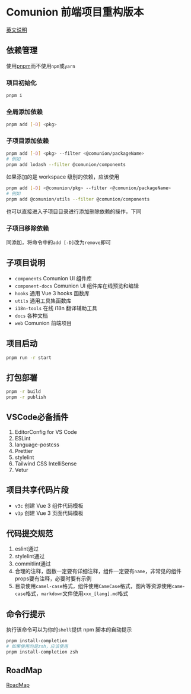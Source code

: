 # Comunion 前端项目重构版本

[英文说明](./README.md)


## 依赖管理

使用[pnpm](https://pnpm.js.org/)而不使用`npm`或`yarn`

### 项目初始化
```bash
pnpm i
```

### 全局添加依赖
```bash
pnpm add [-D] <pkg>
```

### 子项目添加依赖
```bash
pnpm add [-D] <pkg> --filter <@comunion/packageName>
# 例如
pnpm add lodash --filter @comunion/components
```
如果添加的是 workspace 级别的依赖，应该使用
```bash
pnpm add [-D] <@comunion/pkg> --filter <@comunion/packageName>
# 例如
pnpm add @comunion/utils --filter @comunion/components
```

也可以直接进入子项目目录进行添加删除依赖的操作，下同

### 子项目移除依赖
同添加，将命令中的`add [-D]`改为`remove`即可

## 子项目说明

- `components` Comunion UI 组件库
- `component-docs` Comunion UI 组件库在线预览和编辑
- `hooks` 通用 Vue 3 hooks 函数库
- `utils` 通用工具集函数库
- `i18n-tools` 在线 i18n 翻译辅助工具
- `docs` 各种文档
- `web` Comunion 前端项目

## 项目启动
```bash
pnpm run -r start
```

## 打包部署
```bash
pnpm -r build
pnpm -r publish
```

## VSCode必备插件
1. EditorConfig for VS Code
2. ESLint
3. language-postcss
4. Prettier
5. stylelint
6. Tailwind CSS IntelliSense
7. Vetur

## 项目共享代码片段

- `v3c` 创建 Vue 3 组件代码模板
- `v3p` 创建 Vue 3 页面代码模板

## 代码提交规范
1. eslint通过
2. stylelint通过
3. commitlint通过
4. 合理的注释，函数一定要有详细注释，组件一定要有`name`，非常见的组件props要有注释，必要时要有示例
5. 目录使用`camel-case`格式，组件使用`CameCase`格式，图片等资源使用`came-case`格式，`markdown`文件使用`xxx_[lang].md`格式

## 命令行提示

执行该命令可以为你的`shell`提供 npm 脚本的自动提示

```bash
pnpm install-completion
# 如果使用的是zsh，应该使用
pnpm install-completion zsh
```

## RoadMap
[RoadMap](./ROADMAP_zh.md)

